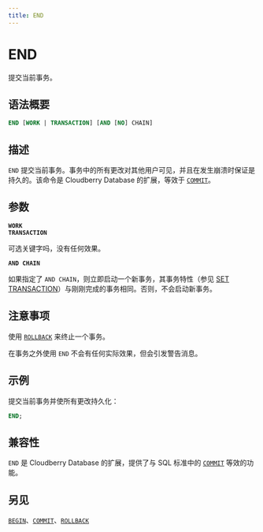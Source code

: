 ```yaml
---
title: END
---
```


# END

提交当前事务。

## 语法概要

```sql
END [WORK | TRANSACTION] [AND [NO] CHAIN]
```

## 描述

`END` 提交当前事务。事务中的所有更改对其他用户可见，并且在发生崩溃时保证是持久的。该命令是 Cloudberry Database 的扩展，等效于 [`COMMIT`](https://github.com/cloudberrydb/cloudberrydb-site/blob/cbdb-doc-validation/docs/sql-stmts/sql-stmt-commit.md)。

## 参数

**`WORK`**<br />
**`TRANSACTION`**

可选关键字吗，没有任何效果。

**`AND CHAIN`**

如果指定了 `AND CHAIN`，则立即启动一个新事务，其事务特性（参见 [SET TRANSACTION](/i18n/zh/docusaurus-plugin-content-docs/current/sql-stmts/sql-stmt-set-transaction.md)）与刚刚完成的事务相同。否则，不会启动新事务。

## 注意事项

使用 [`ROLLBACK`](/i18n/zh/docusaurus-plugin-content-docs/current/sql-stmts/sql-stmt-rollback.md) 来终止一个事务。

在事务之外使用 `END` 不会有任何实际效果，但会引发警告消息。

## 示例

提交当前事务并使所有更改持久化：

```sql
END;
```

## 兼容性

`END` 是 Cloudberry Database 的扩展，提供了与 SQL 标准中的 [`COMMIT`](https://github.com/cloudberrydb/cloudberrydb-site/blob/cbdb-doc-validation/docs/sql-stmts/sql-stmt-commit.md) 等效的功能。

## 另见

[`BEGIN`](https://github.com/cloudberrydb/cloudberrydb-site/blob/cbdb-doc-validation/docs/sql-stmts/sql-stmt-begin.md)、[`COMMIT`](https://github.com/cloudberrydb/cloudberrydb-site/blob/cbdb-doc-validation/docs/sql-stmts/sql-stmt-commit.md)、[`ROLLBACK`](/i18n/zh/docusaurus-plugin-content-docs/current/sql-stmts/sql-stmt-rollback.md)
